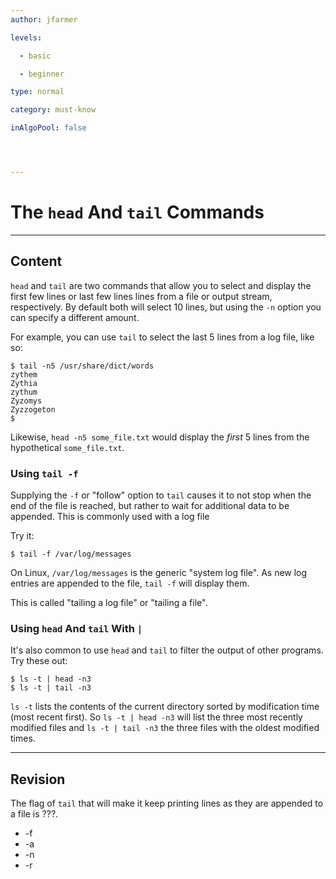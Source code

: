 ```yaml
---
author: jfarmer

levels:

  - basic

  - beginner

type: normal

category: must-know

inAlgoPool: false




---
```


# The `head` And `tail` Commands

---
## Content

`head` and `tail` are two commands that allow you to select and display the first few lines or last few lines lines from a file or output stream, respectively.  By default both will select 10 lines, but using the `-n` option you can specify a different amount.

For example, you can use `tail` to select the last 5 lines from a log file, like so:

```shell
$ tail -n5 /usr/share/dict/words
zythem
Zythia
zythum
Zyzomys
Zyzzogeton
$
```

Likewise, `head -n5 some_file.txt` would display the *first* 5 lines from the hypothetical `some_file.txt`.

### Using `tail -f`

Supplying the `-f` or "follow" option to `tail` causes it to not stop when the end of the file is reached, but rather to wait for additional data to be appended.  This is commonly used with a log file

Try it:

```shell
$ tail -f /var/log/messages
```

On Linux, `/var/log/messages` is the generic "system log file".  As new log entries are appended to the file, `tail -f` will display them.

This is called "tailing a log file" or "tailing a file".

### Using `head` And `tail` With `|`

It's also common to use `head` and `tail` to filter the output of other programs.  Try these out:

```shell
$ ls -t | head -n3
$ ls -t | tail -n3
```

`ls -t` lists the contents of the current directory sorted by modification time (most recent first).  So `ls -t | head -n3` will list the three most recently modified files and `ls -t | tail -n3` the three files with the oldest modified times.

---
## Revision

The flag of `tail` that will make it keep printing lines as they are appended to a file is ???.

* -f
* -a
* -n
* -r

 
